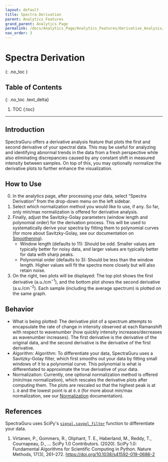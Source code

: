 ```yaml
---
layout: default
title: Spectra Derivation
parent: Analytics Features
grand_parent: Analytics Page
permalink: /docs/Analytics_Page/Analytics_Features/Derivative_Analysis/
nav_order: 3
---
```


# Spectra Derivation
{: .no_toc }

## Table of Contents
{: .no_toc .text_delta}

1. TOC
{:toc}

---

## Introduction

SpectraGuru offers a derivative analysis feature that plots the first and second derivative of your spectral data. This may be useful for analyzing and identifying abnormal trends in the data from a fresh perspective while also eliminating discrepancies caused by any constant shift in measured intensity between samples. On top of this, you may optionally normalize the derivative plots to further enhance the visualization.

## How to Use

0. In the analytics page, after processing your data, select “Spectra Derivation” from the drop-down menu on the left sidebar.
1. Select which normalization method you would like to use, if any. So far, only min/max normalization is offered for derivative analysis.
2. Finally, adjust the Savitzky-Golay parameters (window length and polynomial order) for the derivation process. This will be used to systematically derive your spectra by fitting them to polynomial curves (for more about Savitzky-Golay, see our documentation on [Smoothening](/docs.spectraguru/docs/Processing_Page/Processing_Feature/Smoothening/)).
    - Window length (defaults to 11): Should be odd. Smaller values are typically better for noisy data, and larger values are typically better for data with sharp peaks.
    - Polynomial order (defaults to 3): Should be less than the window length. Higher values will fit the spectra more closely but will also retain noise.
3. On the right, two plots will be displayed: The top plot shows the first derivative $(\text{a.u.}/{\text{cm}^{-1}})$, and the bottom plot shows the second derivative $(\text{a.u.}/{\text{cm}^{-2}})$. Each sample (including the average spectrum) is plotted on the same graph.

## Behavior

- What is being plotted: The derivative plot of a spectrum attempts to encapsulate the rate of change in intensity observed at each Ramanshift with respect to wavenumber (how quickly intensity increases/decreases as wavenumber increases). The first derivative is the derivative of the original data, and the second derivative is the derivative of the first derivative.
- Algorithm: Algorithm: To differentiate your data, SpectraGuru uses a Savitzky-Golay filter, which first smooths out your data by fitting small windows of it to a polynomial curve. This polynomial is what is differentiated to approximate the true derivative of your data.
- Normalization: Currently, one optional normalization method is offered (min/max normalization), which rescales the derivative plots after computing them. The plots are rescaled so that the highest peak is at `1.0` and the lowest point is at `0.0` (for more about min/max normalization, see our [Normalization](/docs.spectraguru/docs/Processing_Page/Processing_Feature/Normalization/) documentation).

## References

SpectraGuru uses SciPy's [`signal.savgol_filter`](https://docs.scipy.org/doc/scipy/reference/generated/scipy.signal.savgol_filter.html) function to differentiate your data.

1. Virtanen, P., Gommers, R., Oliphant, T. E., Haberland, M., Reddy, T., Cournapeau, D., ... SciPy 1.0 Contributors. (2020). SciPy 1.0: Fundamental Algorithms for Scientific Computing in Python. Nature Methods, 17(3), 261–272. https://doi.org/10.1038/s41592-019-0686-2